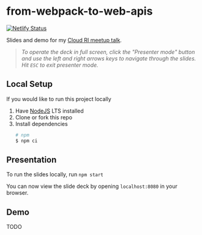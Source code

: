 # from-webpack-to-web-apis

[![Netlify Status](https://api.netlify.com/api/v1/badges/e8924f63-090f-4f6a-87ae-e7c34420d33e/deploy-status)](https://app.netlify.com/sites/lively-lollipop-a20857/deploys)

Slides and demo for my [Cloud RI meetup talk](https://www.meetup.com/cloudri/events/297053982/).

> _To operate the deck in full screen, click the "Presenter mode" button and use the left and right arrows keys to navigate through the slides.  Hit `ESC` to exit presenter mode._

## Local Setup

If you would like to run this project locally
1. Have [NodeJS](https://nodejs.org/) LTS installed
1. Clone or fork this repo
1. Install dependencies
    ```sh
    # npm
    $ npm ci
    ```

## Presentation
To run the slides locally, run `npm start`

You can now view the slide deck by opening `localhost:8080` in your browser.

## Demo

TODO